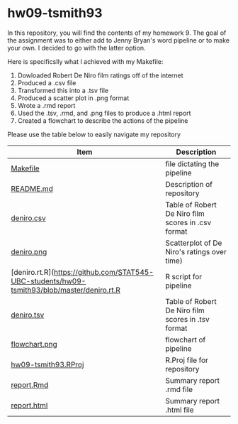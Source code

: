 # hw09-tsmith93
In this repository, you will find the contents of my homework 9. The goal of the assignment was to either add to Jenny Bryan's word pipeline or to make your own. I decided to go with the latter option. 

Here is specificslly what I achieved with my Makefile:

1. Dowloaded Robert De Niro film ratings off of the internet
2. Produced a .csv file
3. Transformed this into a .tsv file
4. Produced a scatter plot in .png format
5. Wrote a .rmd report 
6. Used the .tsv, .rmd, and .png files to produce a .html report
7. Created a flowchart to describe the actions of the pipeline

Please use the table below to easily navigate my repository

Item | Description
-----|-----
[Makefile](Makefile) | file dictating the pipeline
[README.md](https://github.com/STAT545-UBC-students/hw09-tsmith93/blob/master/README.md) | Description of repository
[deniro.csv](https://github.com/STAT545-UBC-students/hw09-tsmith93/blob/master/deniro.csv) | Table of Robert De Niro film scores in .csv format
[deniro.png](https://github.com/STAT545-UBC-students/hw09-tsmith93/blob/master/deniro.png) | Scatterplot of De Niro's ratings over time)
[deniro.rt.R](https://github.com/STAT545-UBC-students/hw09-tsmith93/blob/master/deniro.rt.R | R script for pipeline
[deniro.tsv](https://github.com/STAT545-UBC-students/hw09-tsmith93/blob/master/deniro.tsv) | Table of Robert De Niro film scores in .tsv format
[flowchart.png](https://github.com/STAT545-UBC-students/hw09-tsmith93/blob/master/flowchart.png) | flowchart of pipeline
[hw09-tsmith93.RProj](https://github.com/STAT545-UBC-students/hw09-tsmith93/blob/master/hw09-tsmith93.Rproj) | R.Proj file for repository
[report.Rmd](https://github.com/STAT545-UBC-students/hw09-tsmith93/blob/master/report.Rmd) | Summary report .rmd file
[report.html](https://github.com/STAT545-UBC-students/hw09-tsmith93/blob/master/report.html) | Summary report .html file

